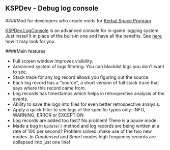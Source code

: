 ## KSPDev - Debug log console
####Mod for developers who create mods for [Kerbal Space Program](http://www.kerbalspaceprogram.com/)

[KSPDev.LogConsole](https://github.com/ihsoft/KSPDev/tree/master/Sources/LogConsole) is an advanced console for in-game logging
system. Just install it in place of the built-in one and have all the benefits. See [here](http://imgur.com/a/rwAyt) how it may look for you.

####Main features
* Full screen window improves visibility.
* Advanced system of logs filtering. You can blacklist logs you don't want to see.
* Stack trace for any log record allows you figuring out the source.
* Each log record has a "source", a short version of full stack trace that says where this record came from.
* Log records has timestamps which helps in retrospective analysis of the events.
* Ability to save the logs into files for even better retrospective analysis.
* Apply a quick filter to see logs of the specific types only: INFO, WARNING, ERROR or EXCEPTION.
* Log records are added too fast? No problem! There is a pause mode.
* Made a bug in `Update()` method and log records are being written at a rate of 100 per second? Problem solved: make use of the two
new modes. In _Condensed_ and _Smart_ modes high frequency records are collapsed into just one line!
